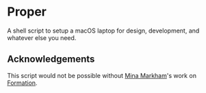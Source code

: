 # Proper

A shell script to setup a macOS laptop for design, development, and whatever else you need.

## Acknowledgements

This script would not be possible without [Mina Markham](https://twitter.com/MinaMarkham)'s work on [Formation](https://github.com/minamarkham/formation).
